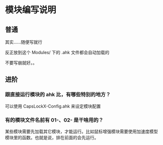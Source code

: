 # 模块编写说明

## 普通

其实……随便写就行

反正放到这个 Modules/ 下的 .ahk 文件都会自动加载的

不要写崩就好。。

## 进阶

### 跟直接运行模块的 ahk 比，有哪些特别的地方？

可以使用 CapsLockX-Config.ahk 来设定模块配置

### 有的模块文件名前有 01-、02- 是干啥用的？

某些模块需要先加载其它模块，才能运行。比如鼠标增强模块需要使用加速度模型模块里的函数。也就是说，排在前面的会先运行。